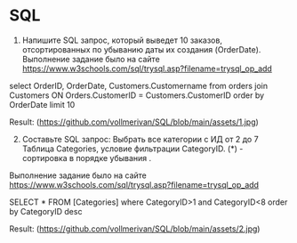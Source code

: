 # SQL

1. Напишите SQL запрос, который выведет 10 заказов, отсортированных по убыванию даты их создания (OrderDate). 
Выполнение задание было на сайте https://www.w3schools.com/sql/trysql.asp?filename=trysql_op_add

select OrderID, OrderDate, Customers.Customername from orders
join Customers ON Orders.CustomerID = Customers.CustomerID
order by OrderDate
limit 10

Result: 
(https://github.com/vollmerivan/SQL/blob/main/assets/1.jpg)

2. Составьте SQL запрос:
Выбрать все категории с ИД от 2 до 7
Таблица Categories, условие фильтрации CategoryID.
(*) -  сортировка в порядке убывания .

Выполнение задание было на сайте https://www.w3schools.com/sql/trysql.asp?filename=trysql_op_add

SELECT * FROM [Categories]
where CategoryID>1 and CategoryID<8
order by CategoryID desc

Result: 
(https://github.com/vollmerivan/SQL/blob/main/assets/2.jpg)